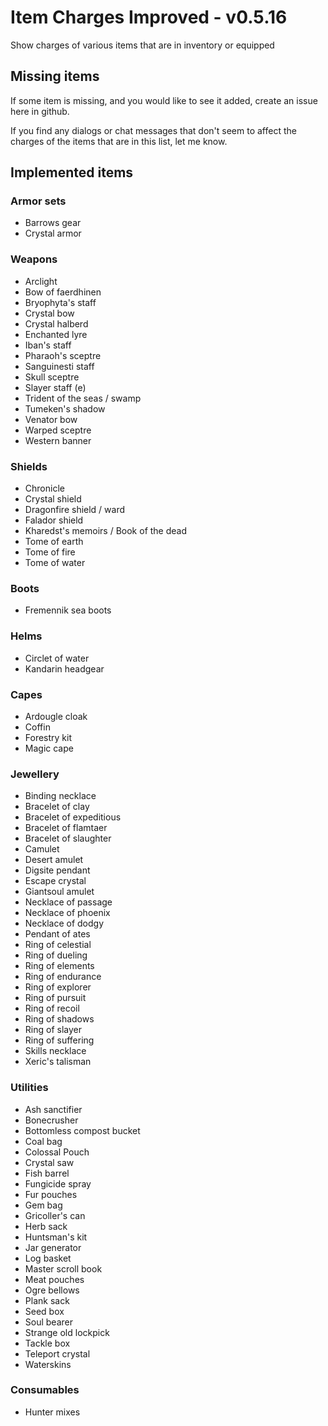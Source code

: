 # Item Charges Improved - v0.5.16

Show charges of various items that are in inventory or equipped

## Missing items

If some item is missing, and you would like to see it added, create an issue here in github.

If you find any dialogs or chat messages that don't seem to affect the charges of the items that are in this list, let me know.

## Implemented items

### Armor sets

- Barrows gear
- Crystal armor

### Weapons

- Arclight
- Bow of faerdhinen
- Bryophyta's staff
- Crystal bow
- Crystal halberd
- Enchanted lyre
- Iban's staff
- Pharaoh's sceptre
- Sanguinesti staff
- Skull sceptre
- Slayer staff (e)
- Trident of the seas / swamp
- Tumeken's shadow
- Venator bow
- Warped sceptre
- Western banner

### Shields

- Chronicle
- Crystal shield
- Dragonfire shield / ward
- Falador shield
- Kharedst's memoirs / Book of the dead
- Tome of earth
- Tome of fire
- Tome of water

### Boots
- Fremennik sea boots

### Helms

- Circlet of water
- Kandarin headgear

### Capes

- Ardougle cloak
- Coffin
- Forestry kit
- Magic cape

### Jewellery

- Binding necklace
- Bracelet of clay
- Bracelet of expeditious
- Bracelet of flamtaer
- Bracelet of slaughter
- Camulet
- Desert amulet
- Digsite pendant
- Escape crystal
- Giantsoul amulet
- Necklace of passage
- Necklace of phoenix
- Necklace of dodgy
- Pendant of ates
- Ring of celestial
- Ring of dueling
- Ring of elements
- Ring of endurance
- Ring of explorer
- Ring of pursuit
- Ring of recoil
- Ring of shadows
- Ring of slayer
- Ring of suffering
- Skills necklace
- Xeric's talisman

### Utilities

- Ash sanctifier
- Bonecrusher
- Bottomless compost bucket
- Coal bag
- Colossal Pouch
- Crystal saw
- Fish barrel
- Fungicide spray
- Fur pouches
- Gem bag
- Gricoller's can
- Herb sack
- Huntsman's kit
- Jar generator
- Log basket
- Master scroll book
- Meat pouches
- Ogre bellows
- Plank sack
- Seed box
- Soul bearer
- Strange old lockpick
- Tackle box
- Teleport crystal
- Waterskins

### Consumables
- Hunter mixes